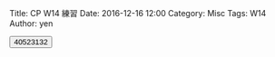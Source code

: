 Title: CP W14 練習
Date: 2016-12-16 12:00
Category: Misc
Tags: W14
Author: yen

<!-- PELICAN_END_SUMMARY -->

<!-- 導入 Brython 標準程式庫 -->

<script type="text/javascript" 
    src="https://cdn.rawgit.com/brython-dev/brython/master/www/src/brython_dist.js">
</script>

<!-- 啟動 Brython -->
<script>
window.onload=function(){
brython(1);
}
</script>

<script type="text/python3">
from browser import document
from browser import alert
 
def get_input(ev):
    the_input= input("上課不要玩手機")
    alert("輸入為:"+str(the_input))
 
document['ch01'].bind('click',get_input)
</script>
<button id="ch01">40523132</button>







